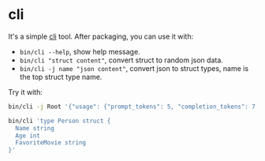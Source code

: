 # cli

It's a simple [cli](src/main/scala/json2struct/cli/Cli.scala) tool.
After packaging, you can use it with:

* `bin/cli --help`, show help message.
* `bin/cli "struct content"`, convert struct to random json data.
* `bin/cli -j name "json content"`, convert json to struct types,
 name is the top struct type name.

 Try it with:

 ```bash
bin/cli -j Root '{"usage": {"prompt_tokens": 5, "completion_tokens": 7, "total_tokens": 12}}'

bin/cli 'type Person struct {
   Name string
   Age int
   FavoriteMovie string
}'
 ```
